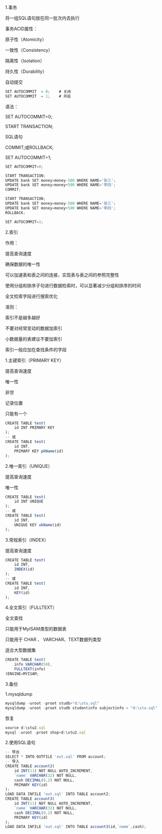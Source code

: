1.事务

将一组SQL语句放在同一批次内去执行



事务ACID属性：

原子性（Atomicity）

一致性（Consistency）

隔离性（Isolation）

持久性（Durability）



自动提交

```javascript
SET AUTOCOMMIT  = 0;    # 关闭
SET AUTOCOMMIT  = 1;    # 开启
```



语法：

SET AUTOCOMMIT=0;

START TRANSACTION;

SQL语句

COMMIT;或ROLLBACK;

SET AUTOCOMMIT=1;

```javascript
SET AUTOCOMMIT=0;

START TRANSACTION;
UPDATE bank SET money=money-500 WHERE NAME='张三';
UPDATE bank SET money=money+500 WHERE NAME='李四';
COMMIT;

START TRANSACTION;
UPDATE bank SET money=money-500 WHERE NAME='张三';
UPDATE bank SET money=money+500 WHERE NAME='李四';
ROLLBACK;

SET AUTOCOMMIT=1;
```



2.索引

作用：

提高查询速度

确保数据的唯一性

可以加速表和表之间的连接，实现表与表之间的参照完整性

使用分组和排序子句进行数据检索时，可以显著减少分组和排序的时间

全文检索字段进行搜索优化

准则：

索引不是越多越好

不要对经常变动的数据加索引

小数据量的表建议不要加索引

索引一般应加在查找条件的字段



1.主键索引（PRIMARY KEY）

提高查询速度

唯一性

非空

记录位置

只能有一个

```javascript
CREATE TABLE test(
	id INT PRIMARY KEY
);
-- 或
CREATE TABLE test(
	id INT,
	PRIMARY KEY pkName(id)
);
```



2.唯一索引（UNIQUE）

提高查询速度

唯一性

```javascript
CREATE TABLE test(
	id INT UNIQUE
);
-- 或
CREATE TABLE test(
	id INT,
	UNIQUE KEY ukName(id)
);
```



3.常规索引（INDEX）

提高查询速度

```javascript
CREATE TABLE test(
	id INT,
	INDEX(id)
);
-- 或
CREATE TABLE test(
	id INT,
	KEY(id)
);
```



4.全文索引（FULLTEXT）

全文查找

只能用于MyISAM类型的数据表

只能用于 CHAR 、 VARCHAR、TEXT数据列类型

适合大型数据集



```javascript
CREATE TABLE test(
	info VARCHAR(50),
	FULLTEXT(info)
)ENGINE=MYISAM;
```



3.备份

1.mysqldump

```javascript
mysqldump -uroot -proot studb>"d:\stu.sql"
mysqldump -uroot -proot studb studentinfo subjectinfo > "d:\stu.sql"
```

恢复

```javascript
source d:\stu2.sql
mysql -uroot -proot shop<d:\stu2.sql
```



2.使用SQL语句

```javascript
-- 导出
SELECT * INTO OUTFILE 'out.sql' FROM account;
-- 导入
CREATE TABLE account2(
	id INT(11) NOT NULL AUTO_INCREMENT,
	`name` VARCHAR(32) NOT NULL,
	cash DECIMAL(9,2) NOT NULL,
	PRIMARY KEY(id)
);
LOAD DATA INFILE 'out.sql' INTO TABLE account2;
CREATE TABLE account3(
	id INT(11) NOT NULL AUTO_INCREMENT,
	`name` VARCHAR(32) NOT NULL,
	cash DECIMAL(9,2) NOT NULL,
	PRIMARY KEY(id)
);
LOAD DATA INFILE 'out.sql' INTO TABLE account3(id,`name`,cash);
```


